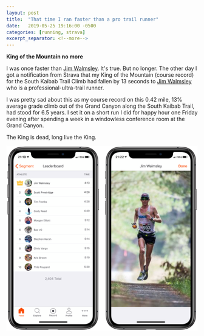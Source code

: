 ```yaml
---
layout: post
title:  "That time I ran faster than a pro trail runner"
date:   2019-05-25 19:16:00 -0500
categories: [running, strava]
excerpt_separator: <!--more-->
---
```


**King of the Mountain no more**

I was once faster than [Jim Walmsley](https://www.walmsleyruns.com/). It's true. But no longer. The other day I got a notification from Strava that my King of the Mountain (course record) for the South Kaibab Trail Climb had fallen by 13 seconds to [Jim Walmsley](https://en.wikipedia.org/wiki/Jim_Walmsley) who is a professional-ultra-trail runner.

<!--more-->

I was pretty sad about this as my course record on this 0.42 mile, 13% average grade climb out of the Grand Canyon along the South Kaibab Trail, had stood for 6.5 years. I set it on a short run I did for happy hour one Friday evening after spending a week in a windowless conference room at the Grand Canyon.

The King is dead, long live the King.

![](/img/KOM-Walmsley-Prestridge.png "The King is Dead, Long live the King. Walmsley defeats Prestridge")